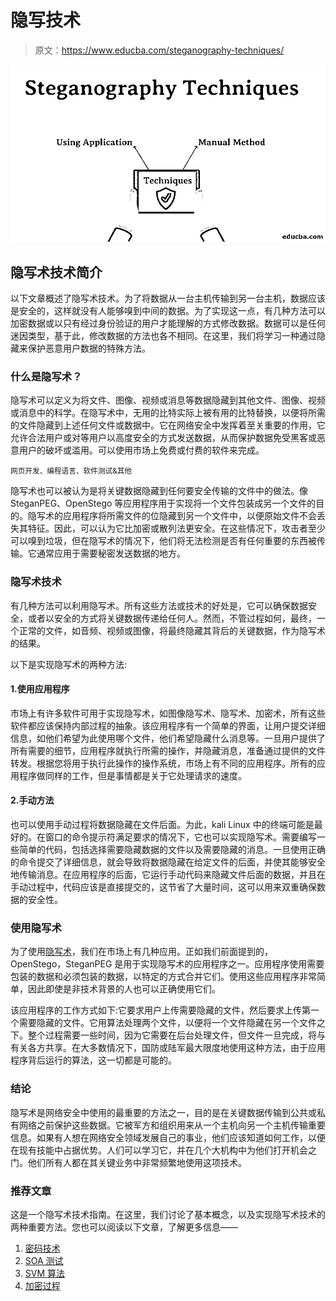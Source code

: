 # 隐写技术

> 原文：<https://www.educba.com/steganography-techniques/>

![Steganography Techniques](img/05f6de5c7e125fe37268c8ea7f0077a3.png)



## 隐写术技术简介

以下文章概述了隐写术技术。为了将数据从一台主机传输到另一台主机，数据应该是安全的，这样就没有人能够嗅到中间的数据。为了实现这一点，有几种方法可以加密数据或以只有经过身份验证的用户才能理解的方式修改数据。数据可以是任何迷因类型，基于此，修改数据的方法也各不相同。在这里，我们将学习一种通过隐藏来保护恶意用户数据的特殊方法。

### 什么是隐写术？

隐写术可以定义为将文件、图像、视频或消息等数据隐藏到其他文件、图像、视频或消息中的科学。在隐写术中，无用的比特实际上被有用的比特替换，以便将所需的文件隐藏到上述任何文件或数据中。它在网络安全中发挥着至关重要的作用，它允许合法用户或对等用户以高度安全的方式发送数据，从而保护数据免受黑客或恶意用户的破坏或滥用。可以使用市场上免费或付费的软件来完成。

<small>网页开发、编程语言、软件测试&其他</small>

隐写术也可以被认为是将关键数据隐藏到任何要安全传输的文件中的做法。像 SteganPEG、OpenStego 等应用程序用于实现将一个文件包装成另一个文件的目的。隐写术的应用程序将所需文件的位隐藏到另一个文件中，以便原始文件不会丢失其特征。因此，可以认为它比加密或散列法更安全。在这些情况下，攻击者至少可以嗅到垃圾，但在隐写术的情况下，他们将无法检测是否有任何重要的东西被传输。它通常应用于需要秘密发送数据的地方。

### 隐写术技术

有几种方法可以利用隐写术。所有这些方法或技术的好处是，它可以确保数据安全，或者以安全的方式将关键数据传递给任何人。然而，不管过程如何，最终，一个正常的文件，如音频、视频或图像，将最终隐藏其背后的关键数据，作为隐写术的结果。

以下是实现隐写术的两种方法:

#### 1.使用应用程序

市场上有许多软件可用于实现隐写术，如图像隐写术、隐写术、加密术，所有这些软件都应该保持内部过程的抽象。该应用程序有一个简单的界面，让用户提交详细信息，如他们希望为此使用哪个文件，他们希望隐藏什么消息等。一旦用户提供了所有需要的细节，应用程序就执行所需的操作，并隐藏消息，准备通过提供的文件转发。根据您将用于执行此操作的操作系统，市场上有不同的应用程序。所有的应用程序做同样的工作，但是事情都是关于它处理请求的速度。

#### 2.手动方法

也可以使用手动过程将数据隐藏在文件后面。为此，kali Linux 中的终端可能是最好的。在窗口的命令提示符满足要求的情况下，它也可以实现隐写术。需要编写一些简单的代码，包括选择需要隐藏数据的文件以及需要隐藏的消息。一旦使用正确的命令提交了详细信息，就会导致将数据隐藏在给定文件的后面，并使其能够安全地传输消息。在应用程序的后面，它运行手动代码来隐藏文件后面的数据，并且在手动过程中，代码应该是直接提交的，这节省了大量时间，这可以用来双重确保数据的安全性。

### 使用隐写术

为了使用[隐写术](https://www.educba.com/what-is-steganography/)，我们在市场上有几种应用。正如我们前面提到的，OpenStego，SteganPEG 是用于实现隐写术的应用程序之一。应用程序使用需要包装的数据和必须包装的数据，以特定的方式合并它们。使用这些应用程序非常简单，因此即使是非技术背景的人也可以正确使用它们。

该应用程序的工作方式如下:它要求用户上传需要隐藏的文件，然后要求上传第一个需要隐藏的文件。它用算法处理两个文件，以便将一个文件隐藏在另一个文件之下。整个过程需要一些时间，因为它需要在后台处理文件，但文件一旦完成，将与有关各方共享。在大多数情况下，国防或陆军最大限度地使用这种方法，由于应用程序背后运行的算法，这一切都是可能的。

### 结论

隐写术是网络安全中使用的最重要的方法之一，目的是在关键数据传输到公共或私有网络之前保护这些数据。它被军方和组织用来从一个主机向另一个主机传输重要信息。如果有人想在网络安全领域发展自己的事业，他们应该知道如何工作，以便在现有技能中占据优势。人们可以学习它，并在几个大机构中为他们打开机会之门。他们所有人都在其关键业务中非常频繁地使用这项技术。

### 推荐文章

这是一个隐写术技术指南。在这里，我们讨论了基本概念，以及实现隐写术技术的两种重要方法。您也可以阅读以下文章，了解更多信息——

1.  [密码技术](https://www.educba.com/cryptography-techniques/)
2.  [SOA 测试](https://www.educba.com/soa-testing/)
3.  [SVM 算法](https://www.educba.com/svm-algorithm/)
4.  [加密过程](https://www.educba.com/encryption-process/)





